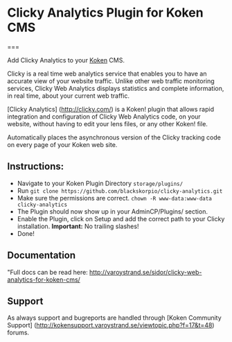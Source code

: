 # Clicky Analytics Plugin for Koken CMS
===

Add Clicky Analytics to your [Koken](http://koken.me) CMS.

Clicky is a real time web analytics service that enables you to have an accurate view of your website traffic. Unlike other web traffic monitoring services, Clicky Web Analytics displays statistics and complete information, in real time, about your current web traffic.

[Clicky Analytics] (http://clicky.com/) is a Koken! plugin that allows rapid integration and configuration of Clicky Web Analytics code, on your website, without having to edit your lens files, or any other Koken! file.

Automatically places the asynchronous version of the Clicky tracking code on every page of your Koken web site.

## Instructions:

- Navigate to your Koken Plugin Directory `storage/plugins/`
- Run `git clone https://github.com/blackskorpio/clicky-analytics.git`
- Make sure the permissions are correct. `chown -R www-data:www-data clicky-analytics`
- The Plugin should now show up in your AdminCP/Plugins/ section.
- Enable the Plugin, click on Setup and add the correct path to your Clicky installation. **Important:** No trailing slashes!
- Done!

## Documentation
"Full docs can be read here: http://varoystrand.se/sidor/clicky-web-analytics-for-koken-cms/

## Support
As always support and bugreports are handled through [Koken Community Support] (http://kokensupport.varoystrand.se/viewtopic.php?f=17&t=48) forums.
